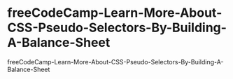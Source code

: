 # freeCodeCamp-Learn-More-About-CSS-Pseudo-Selectors-By-Building-A-Balance-Sheet
freeCodeCamp-Learn-More-About-CSS-Pseudo-Selectors-By-Building-A-Balance-Sheet

